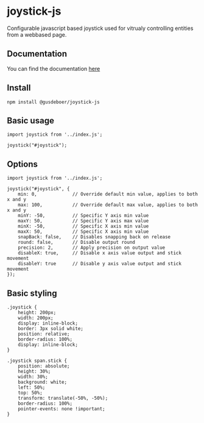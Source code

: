 
# joystick-js
Configurable javascript based joystick used for vitrualy controlling entities from a webbased page.

## Documentation
You can find the documentation [here](https://gusdeboer.github.io/joystick-js/docs/)

## Install
```npm install @gusdeboer/joystick-js```

## Basic usage
``` 
import joystick from '../index.js'; 

joystick("#joystick");
```

## Options
``` 
import joystick from '../index.js'; 

joystick("#joystick", {
    min: 0,             // Override default min value, applies to both x and y
    max: 100,           // Override default max value, applies to both x and y
    minY: -50,          // Specific Y axis min value
    maxY: 50,           // Specific Y axis max value
    minX: -50,          // Specific X axis min value
    maxX: 50,           // Specific X axis min value
    snapBack: false,    // Disables snapping back on release
    round: false,       // Disable output round
    precision: 2,       // Apply precision on output value
    disableX: true,     // Disable x axis value output and stick movement
    disableY: true      // Disable y axis value output and stick movement
});
```

## Basic styling
``` 
.joystick {
    height: 200px;
    width: 200px;
    display: inline-block;
    border: 3px solid white;
    position: relative;
    border-radius: 100%;
    display: inline-block;
}

.joystick span.stick {
    position: absolute;
    height: 30%;
    width: 30%;
    background: white;
    left: 50%;
    top: 50%;
    transform: translate(-50%, -50%);
    border-radius: 100%;
    pointer-events: none !important;
}
```